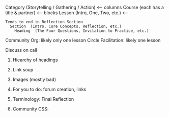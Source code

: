 Category (Storytelling / Gathering / Action)   <-- columns
  Course   (each has a title & partner)        <-- blocks
    Lesson   (Intro, One, Two, etc.)           <-- 

    Tends to end in Reflection Section
      Section  (Intro, Core Concepts, Reflection, etc.)
        Heading  (The Four Questions, Invitation to Practice, etc.)


Community Org: likely only one lesson
Circle Facilitation: likely one lesson


Discuss on call

1. Hiearchy of headings

2. Link soup

3. Images (mostly bad)

4. For you to do: forum creation, links

5. Terminology: Final Reflection

6. Community CSS: 
